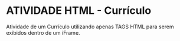 # ATIVIDADE HTML - Currículo

Atividade de um Currículo utilizando apenas TAGS HTML para serem exibidos dentro de um iFrame.

